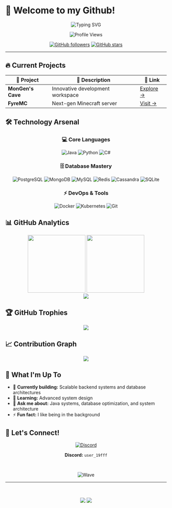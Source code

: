 # 🚀 Welcome to my Github!

<div align="center">
  
  ![Typing SVG](https://readme-typing-svg.herokuapp.com?font=Fira+Code&weight=600&size=28&pause=1000&color=FF4444&background=00000000&center=true&vCenter=true&width=600&lines=Hi+there%2C+I'm+coma+%F0%9F%91%8B)

  <img src="https://komarev.com/ghpvc/?username=coma112&label=Profile%20Views&color=FF4444&style=for-the-badge" alt="Profile Views" />
  
  [![GitHub followers](https://img.shields.io/github/followers/coma112?style=for-the-badge&color=FF4444&labelColor=1C2128)](https://github.com/coma112)
  [![GitHub stars](https://img.shields.io/github/stars/coma112?style=for-the-badge&color=FF4444&labelColor=1C2128)](https://github.com/coma112)

</div>

---

## 🔥 Current Projects

<div align="center">

| 🎯 Project | 🌟 Description | 🔗 Link |
|------------|---------------|----------|
| **MonGen's Cave** | Innovative development workspace | [Explore →](https://github.com/MonGen-s-Cave) |
| **FyreMC** | Next-gen Minecraft server | [Visit →](https://www.fyremc.hu/) |

</div>

## 🛠️ Technology Arsenal

<div align="center">

### 💻 Core Languages
![Java](https://img.shields.io/badge/Java-ED8B00?style=for-the-badge&logo=openjdk&logoColor=white)
![Python](https://img.shields.io/badge/Python-3776AB?style=for-the-badge&logo=python&logoColor=white)
![C#](https://img.shields.io/badge/C%23-239120?style=for-the-badge&logo=c-sharp&logoColor=white)

### 🗄️ Database Mastery
![PostgreSQL](https://img.shields.io/badge/PostgreSQL-316192?style=for-the-badge&logo=postgresql&logoColor=white)
![MongoDB](https://img.shields.io/badge/MongoDB-4EA94B?style=for-the-badge&logo=mongodb&logoColor=white)
![MySQL](https://img.shields.io/badge/MySQL-005C84?style=for-the-badge&logo=mysql&logoColor=white)
![Redis](https://img.shields.io/badge/Redis-DC382D?style=for-the-badge&logo=redis&logoColor=white)
![Cassandra](https://img.shields.io/badge/Cassandra-1287B1?style=for-the-badge&logo=apache-cassandra&logoColor=white)
![SQLite](https://img.shields.io/badge/SQLite-07405E?style=for-the-badge&logo=sqlite&logoColor=white)

### ⚡ DevOps & Tools
![Docker](https://img.shields.io/badge/Docker-2496ED?style=for-the-badge&logo=docker&logoColor=white)
![Kubernetes](https://img.shields.io/badge/Kubernetes-326CE5?style=for-the-badge&logo=kubernetes&logoColor=white)
![Git](https://img.shields.io/badge/Git-F05032?style=for-the-badge&logo=git&logoColor=white)

</div>

## 📊 GitHub Analytics

<div align="center">
  
  <img height="180em" src="https://github-readme-stats.vercel.app/api?username=coma112&show_icons=true&theme=github_dark&include_all_commits=true&count_private=true&hide_border=true&bg_color=0D1117&title_color=FF4444&icon_color=FF4444&text_color=C9D1D9"/>
  
  <img height="180em" src="https://github-readme-stats.vercel.app/api/top-langs/?username=coma112&layout=compact&theme=github_dark&hide_border=true&bg_color=0D1117&title_color=FF4444&text_color=C9D1D9"/>

</div>

<div align="center">
  
  <img src="https://github-readme-streak-stats.herokuapp.com/?user=coma112&theme=github-dark-blue&hide_border=true&background=0D1117&stroke=FF4444&ring=FF4444&fire=FF6B6B&currStreakLabel=C9D1D9&sideLabels=C9D1D9&currStreakNum=FF4444&sideNums=FF4444&dates=8B949E"/>

</div>

## 🏆 GitHub Trophies

<div align="center">
  
  <img src="https://github-profile-trophy.vercel.app/?username=coma112&theme=nord&column=7&margin-w=15&margin-h=15&no-bg=true&no-frame=true"/>
  
</div>

## 📈 Contribution Graph

<div align="center">
  
  <img src="https://github-readme-activity-graph.vercel.app/graph?username=coma112&theme=github-compact&hide_border=true&bg_color=0D1117&color=FF4444&line=FF4444&point=FF6B6B"/>
  
</div>

## 🎯 What I'm Up To

- 🔭 **Currently building:** Scalable backend systems and database architectures
- 🌱 **Learning:** Advanced system design  
- 💬 **Ask me about:** Java systems, database optimization, and system architecture
- ⚡ **Fun fact:** I like being in the background

## 🤝 Let's Connect!

<div align="center">
  
  [![Discord](https://img.shields.io/badge/Discord-7289DA?style=for-the-badge&logo=discord&logoColor=white)](https://discord.com/users/user_19fff)
  
  **Discord:** `user_19fff`
  
  <br>
  
  ![Wave](https://capsule-render.vercel.app/api?type=waving&color=0:FF4444,100:FF6B6B&height=100&section=footer)
  
</div>

---

<div align="center">
  <br><br>
  <img src="https://forthebadge.com/images/badges/built-with-love.svg"/>
  <img src="https://forthebadge.com/images/badges/powered-by-electricity.svg"/>
</div>
